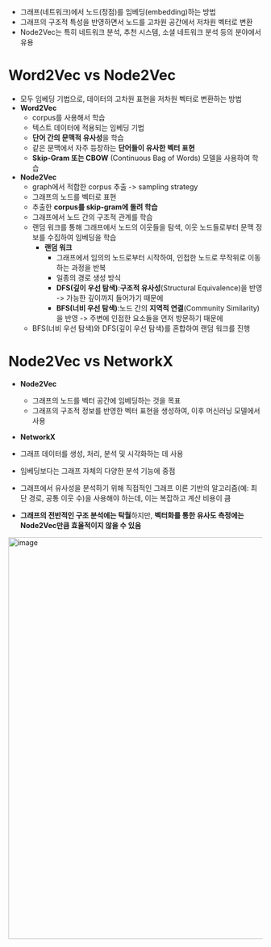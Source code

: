 - 그래프(네트워크)에서 노드(정점)를 임베딩(embedding)하는 방법
- 그래프의 구조적 특성을 반영하면서 노드를 고차원 공간에서 저차원 벡터로 변환
- Node2Vec는 특히 네트워크 분석, 추천 시스템, 소셜 네트워크 분석 등의 분야에서 유용

# Word2Vec vs Node2Vec
- 모두 임베딩 기법으로, 데이터의 고차원 표현을 저차원 벡터로 변환하는 방법
- **Word2Vec**
  - corpus를 사용해서 학습
  - 텍스트 데이터에 적용되는 임베딩 기법
  - **단어 간의 문맥적 유사성**을 학습
  - 같은 문맥에서 자주 등장하는 **단어들이 유사한 벡터 표현**
  - **Skip-Gram 또는 CBOW** (Continuous Bag of Words) 모델을 사용하여 학습
- **Node2Vec**
  - graph에서 적합한 corpus 추출 -> sampling strategy
  - 그래프의 노드를 벡터로 표현
  - 추출한 **corpus를 skip-gram에 돌려 학습**
  - 그래프에서 노드 간의 구조적 관계를 학습
  - 랜덤 워크를 통해 그래프에서 노드의 이웃들을 탐색, 이웃 노드들로부터 문맥 정보를 수집하여 임베딩을 학습
    - **랜덤 워크**
      - 그래프에서 임의의 노드로부터 시작하여, 인접한 노드로 무작위로 이동하는 과정을 반복
      - 일종의 경로 생성 방식
      - **DFS(깊이 우선 탐색)**:**구조적 유사성**(Structural Equivalence)을 반영 -> 가능한 깊이까지 들어가기 때문에
      - **BFS(너비 우선 탐색)**:노드 간의 **지역적 연결**(Community Similarity)을 반영 -> 주변에 인접한 요소들을 먼저 방문하기 때문에
  - BFS(너비 우선 탐색)와 DFS(깊이 우선 탐색)를 혼합하여 랜덤 워크를 진행

# Node2Vec vs NetworkX
- **Node2Vec**
  - 그래프의 노드를 벡터 공간에 임베딩하는 것을 목표
  - 그래프의 구조적 정보를 반영한 벡터 표현을 생성하여, 이후 머신러닝 모델에서 사용
    
-  **NetworkX**  
  - 그래프 데이터를 생성, 처리, 분석 및 시각화하는 데 사용  
  - 임베딩보다는 그래프 자체의 다양한 분석 기능에 중점  
  - 그래프에서 유사성을 분석하기 위해 직접적인 그래프 이론 기반의 알고리즘(예: 최단 경로, 공통 이웃 수)을 사용해야 하는데, 이는 복잡하고 계산 비용이 큼  
  - **그래프의 전반적인 구조 분석에는 탁월**하지만, **벡터화를 통한 유사도 측정에는 Node2Vec만큼 효율적이지 않을 수 있음**  

    
<img width="795" alt="image" src="https://github.com/user-attachments/assets/532b4960-d157-482e-8bda-24b62c49e8e3">
  
  
